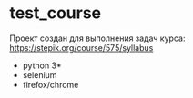 # test_course

Проект создан для выполнения задач курса: https://stepik.org/course/575/syllabus

- python 3*
- selenium
- firefox/chrome

